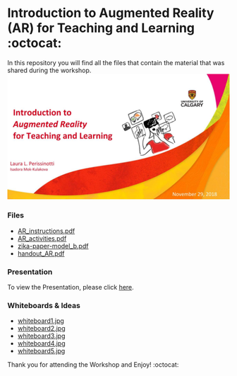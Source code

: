 # Introduction to Augmented Reality (AR) for Teaching and Learning  :octocat: 

In this repository you will find all the files that contain the material that was shared during the workshop.
![slide0](https://github.com/perissinotti/ARworkshop/blob/master/AR_workshop.jpg)

### Files
* [AR_instructions.pdf](https://github.com/perissinotti/ARworkshop/blob/master/AR_instructions.pdf)
* [AR_activities.pdf](https://github.com/perissinotti/ARworkshop/blob/master/AR_activities.pdf)
* [zika-paper-model_b.pdf](https://github.com/perissinotti/ARworkshop/blob/master/zika-paper-model_b.pdf)
* [handout_AR.pdf](https://github.com/perissinotti/ARworkshop/blob/master/handout_AR.pdf)

### Presentation
To view the Presentation, please click [here](https://docs.google.com/presentation/d/e/2PACX-1vSV_LXkpBjZXiu2--LwwopvlHcABnHKG6X13Z-FEmLVR-kv8xOdlSLWDqIaVUHj5IXD-OCdSK8fwRxV/pub?start=false&loop=false&delayms=3000&slide=id.p1).

### Whiteboards & Ideas
* [whiteboard1.jpg](https://github.com/perissinotti/ARworkshop/blob/master/whiteboard1.jpg)
* [whiteboard2.jpg](https://github.com/perissinotti/ARworkshop/blob/master/whiteboard2.jpg)
* [whiteboard3.jpg](https://github.com/perissinotti/ARworkshop/blob/master/whiteboard3.jpg)
* [whiteboard4.jpg](https://github.com/perissinotti/ARworkshop/blob/master/whiteboard4.jpg)
* [whiteboard5.jpg](https://github.com/perissinotti/ARworkshop/blob/master/whiteboard5.jpg)

Thank you for attending the Workshop and Enjoy! :octocat: 
